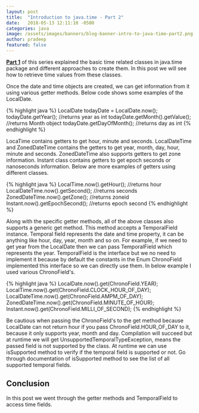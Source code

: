 ```yaml
---
layout: post
title:  "Introduction to java.time - Part 2"
date:   2018-05-13 12:11:10 -0500
categories: java
image: /assets/images/banners/blog-banner-intro-to-java-time-part2.png
author: pradeep
featured: false
---
```


**[Part 1]({{site.baseurl}}/introduction-to-java-time-part1/)** of this series explained the basic time related classes in java.time package and different approaches to create them. In this post we will see how to retrieve time values from these classes.

Once the date and time objects are created, we can get information from it using various getter methods. Below code shows some examples of the LocalDate.

{% highlight java %}
LocalDate todayDate = LocalDate.now();
todayDate.getYear(); //returns year as int
todayDate.getMonth().getValue(); //returns Month object
todayDate.getDayOfMonth(); //returns day as int
{% endhighlight %}

LocaTime contains getters to get hour, minute and seconds. LocalDateTime and ZonedDateTime contains the getters to get year, month, day, hour, minute and seconds. ZonedDateTime also supports getters to get zone information. Instant class contains getters to get epoch seconds or nanoseconds information. Below are more examples of getters using different classes.

{% highlight java %}
LocalTime.now().getHour(); //returns hour
LocalDateTime.now().getSecond(); //returns seconds
ZonedDateTime.now().getZone(); //returns zoneid
Instant.now().getEpochSecond(); //returns epoch second
{% endhighlight %}

Along with the specific getter methods, all of the above classes also supports a generic get method. This method accepts a TemporalField instance. Temporal field represents the date and time property, it can be anything like hour, day, year, month and so on. For example, if we need to get year from the LocalDate then we can pass TemporalField which represents the year. TemporalField is the interface but we no need to implement it because by default the constants in the Enum ChronoField implemented this interface so we can directly use them. In below example I used various ChronoField's.

{% highlight java %}
LocalDate.now().get(ChronoField.YEAR);
LocalTime.now().get(ChronoField.CLOCK_HOUR_OF_DAY);
LocalDateTime.now().get(ChronoField.AMPM_OF_DAY); 
ZonedDateTime.now().get(ChronoField.MINUTE_OF_HOUR);
Instant.now().get(ChronoField.MILLI_OF_SECOND);
{% endhighlight %}

Be cautious when passing the ChronoField's to the get method because LocalDate can not return hour if you pass ChronoField.HOUR_OF_DAY to it, because it only supports year, month and day. Compilation will succeed but at runtime we will get UnsupportedTemporalTypeException, means the passed field is not supported by the class. At runtime we can use isSupported method to verify if the temporal field is supported or not. Go through documentation of isSupported method to see the list of all supported temporal fields.

## Conclusion
In this post we went through the getter methods and TemporalField to access time fields.